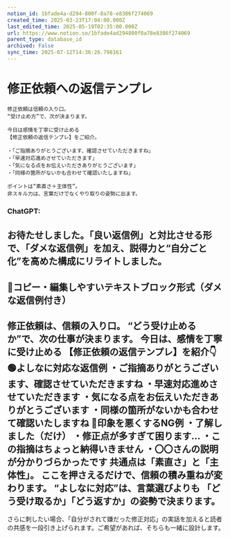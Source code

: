 ```yaml
---
notion_id: 1bfade4a-d294-800f-8a78-e8386f274069
created_time: 2025-03-23T17:04:00.000Z
last_edited_time: 2025-05-19T02:35:00.000Z
url: https://www.notion.so/1bfade4ad294800f8a78e8386f274069
parent_type: database_id
archived: False
sync_time: 2025-07-12T14:36:26.798161
---
```


# 修正依頼への返信テンプレ

```plain text
修正依頼は信頼の入り口。
“受け止め方”で、次が決まります。

今日は感情を丁寧に受け止める
【修正依頼の返信テンプレ】をご紹介。

・「ご指摘ありがとうございます、確認させていただきますね」
・「早速対応進めさせていただきます」
・「気になる点をお伝えいただきありがとうございます」
・「同様の箇所がないかも合わせて確認いたしますね」

ポイントは“素直さ＋主体性”。
非スキル力は、言葉だけでなくやり取りの姿勢に出ます。
```
### ChatGPT:
お待たせしました。「良い返信例」と対比させる形で、「ダメな返信例」を加え、説得力と“自分ごと化”を高めた構成にリライトしました。
---
## 📄コピー・編集しやすいテキストブロック形式（ダメな返信例付き）
修正依頼は、信頼の入り口。
“どう受け止めるか”で、次の仕事が決まります。
今日は、感情を丁寧に受け止める
【修正依頼の返信テンプレ】を紹介👇
🟢よしなに対応な返信例
・ご指摘ありがとうございます、確認させていただきますね
・早速対応進めさせていただきます
・気になる点をお伝えいただきありがとうございます
・同様の箇所がないかも合わせて確認いたしますね
🔴印象を悪くするNG例
・了解しました（だけ）
・修正点が多すぎて困ります…
・この指摘はちょっと納得いきません
・〇〇さんの説明が分かりづらかったです
共通点は「素直さ」と「主体性」。
ここを押さえるだけで、信頼の積み重ねが変わります。
“よしなに対応”は、言葉選びよりも
「どう受け取るか」「どう返すか」の姿勢で決まります。
---
さらに刺したい場合、「自分がされて嫌だった修正対応」の実話を加えると読者の共感を一段引き上げられます。ご希望があれば、そちらも一緒に設計します。